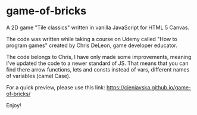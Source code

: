 # game-of-bricks

A 2D game "Tile classics" written in vanilla JavaScript for HTML 5 Canvas.

The code was written while taking a course on Udemy called "How to program games" created by Chris DeLeon, game developer educator. 

The code belongs to Chris, I have only made some improvements, meaning I've updated the code to a newer standard of JS. That means that you can find there arrow functions, lets and consts instead of vars, different names of variables (camel Case).

For a quick preview, please use this link: https://cieniavska.github.io/game-of-bricks/

Enjoy! 


